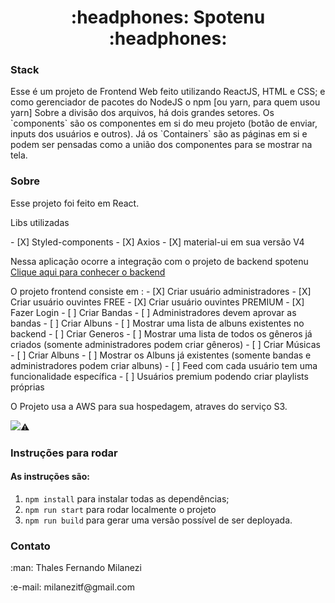 <h1 align="center">:headphones:   Spotenu   :headphones:</h1>

<h3>Stack</h3>
<p>Esse é um projeto de Frontend Web feito utilizando ReactJS, HTML e CSS; 
e como gerenciador de pacotes do NodeJS o npm [ou yarn, para quem usou yarn]
Sobre a divisão dos arquivos, há dois grandes setores. Os `components` são 
os componentes em si do meu projeto (botão de enviar, 
inputs dos usuários e outros). Já os `Containers` são as páginas em si e 
podem ser pensadas como a união dos componentes para se mostrar na tela. </p>

<h3>Sobre</h3>
<p>Esse projeto foi feito em React.</p>
<p>Libs utilizadas</p>
- [X] Styled-components
- [X] Axios
- [X] material-ui em sua versão V4

<p>Nessa aplicação ocorre a integração com o projeto de backend spotenu <a href="https://github.com/ThalesMilanezi/Spotenu-Backend">Clique aqui para conhecer o backend</a></p>
O projeto frontend consiste em :
- [X] Criar usuário administradores
- [X] Criar usuário ouvintes FREE
- [X] Criar usuário ouvintes PREMIUM
- [X] Fazer Login
- [ ] Criar Bandas
- [ ] Administradores devem aprovar as bandas
- [ ] Criar Albuns
- [ ] Mostrar uma lista de albuns existentes no backend
- [ ] Criar Generos
- [ ] Mostrar uma lista de todos os gêneros já criados (somente administradores podem criar gêneros)
- [ ] Criar Músicas
- [ ] Criar Albuns
- [ ] Mostrar os Albuns já existentes (somente bandas e administradores podem criar albuns)
- [ ] Feed com cada usuário tem uma funcionalidade específica
- [ ] Usuários premium podendo criar playlists próprias

<p>
O Projeto usa a AWS para sua hospedagem, atraves do serviço S3.
</p>

<img src="https://img.shields.io/badge/status-em%20desenvolvimento-orange"/>:warning:

<h3>Instruções para rodar</h3>
<h4>As instruções são:</h4>

1. `npm install` para instalar todas as dependências;
2. `npm run start` para rodar localmente o projeto
3. `npm run build` para gerar uma versão possível de ser deployada.

<h3>Contato</h3>
<p>:man: Thales Fernando Milanezi</p>
<p>:e-mail: milanezitf@gmail.com</p>
